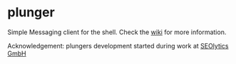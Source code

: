 plunger
=======

Simple Messaging client for the shell. Check the [wiki](https://github.com/d8bitr/plunger/wiki) for more information.

Acknowledgement: plungers development started during work at [SEOlytics GmbH](http://www.seolytics.com)
